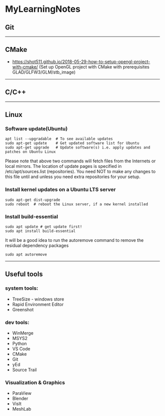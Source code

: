 # MyLearningNotes

## Git

____
## CMake
* https://shot511.github.io/2018-05-29-how-to-setup-opengl-project-with-cmake/ (Set up OpenGL project with CMake with prerequisites GLAD/GLFW3/GLM/stb_image)
____
## C/C++

____

## Linux
### Software update(Ubuntu)
```
apt list --upgradable  # To see available updates
sudo apt-get update    # Get updated software list for Ubuntu
sudo apt-get upgrade   # Update software(s) i.e. apply updates and patches on Ubuntu Linux
```
Please note that above two commands will fetch files from the Internets or local mirrors. The location of update pages is specified in /etc/apt/sources.list (repositories). You need NOT to make any changes to this file until and unless you need extra repositories for your setup.

### Install kernel updates on a Ubuntu LTS server
```
sudo apt-get dist-upgrade
sudo reboot  # reboot the Linux server, if a new kernel installed
```

### Install build-essential
```
sudo apt update # get update first!
sudo apt install build-essential
```
It will be a good idea to run the autoremove command to remove the residual dependency packages
```
sudo apt autoremove
```
____
## Useful tools
### system tools:
* TreeSize - windows store
* Rapid Environment Editor
* Greenshot

### dev tools:
* WinMerge
* MSYS2
* Python
* VS Code
* CMake
* Git
* yEd
* Source Trail

### Visualization & Graphics
* ParaView
* Blender
* VisIt
* MeshLab

